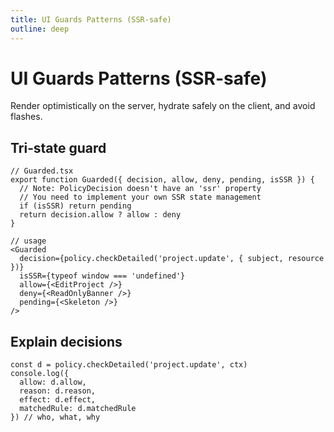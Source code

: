 ```yaml
---
title: UI Guards Patterns (SSR-safe)
outline: deep
---
```


# UI Guards Patterns (SSR-safe)

Render optimistically on the server, hydrate safely on the client, and avoid flashes.

## Tri‑state guard

```tsx
// Guarded.tsx
export function Guarded({ decision, allow, deny, pending, isSSR }) {
  // Note: PolicyDecision doesn't have an 'ssr' property
  // You need to implement your own SSR state management
  if (isSSR) return pending
  return decision.allow ? allow : deny
}
```

```tsx
// usage
<Guarded
  decision={policy.checkDetailed('project.update', { subject, resource })}
  isSSR={typeof window === 'undefined'}
  allow={<EditProject />}
  deny={<ReadOnlyBanner />}
  pending={<Skeleton />}
/>
```

## Explain decisions

```tsx
const d = policy.checkDetailed('project.update', ctx)
console.log({
  allow: d.allow,
  reason: d.reason,
  effect: d.effect,
  matchedRule: d.matchedRule
}) // who, what, why
```

